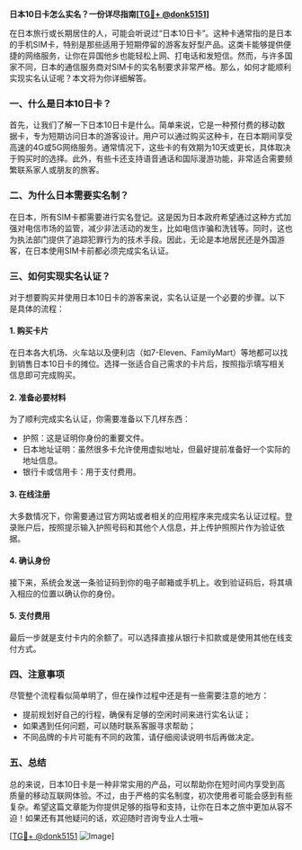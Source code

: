 **日本10日卡怎么实名？一份详尽指南[[TG💪+ @donk5151](https://t.me/s/donk5151)]**

在日本旅行或长期居住的人，可能会听说过“日本10日卡”。这种卡通常指的是日本的手机SIM卡，特别是那些适用于短期停留的游客友好型产品。这类卡能够提供便捷的网络服务，让你在异国他乡也能轻松上网、打电话和发短信。然而，与许多国家不同，日本的通信服务商对SIM卡的实名制要求非常严格。那么，如何才能顺利实现实名认证呢？本文将为你详细解答。

### 一、什么是日本10日卡？

首先，让我们了解一下日本10日卡是什么。简单来说，它是一种预付费的移动数据卡，专为短期访问日本的游客设计。用户可以通过购买这种卡，在日本期间享受高速的4G或5G网络服务。通常情况下，这些卡的有效期为10天或更长，具体取决于购买时的选择。此外，有些卡还支持语音通话和国际漫游功能，非常适合需要频繁联系家人或朋友的旅客。

### 二、为什么日本需要实名制？

在日本，所有SIM卡都需要进行实名登记。这是因为日本政府希望通过这种方式加强对电信市场的监管，减少非法活动的发生，比如电信诈骗和洗钱等。同时，这也为执法部门提供了追踪犯罪行为的技术手段。因此，无论是本地居民还是外国游客，在日本使用SIM卡前都必须完成实名认证。

### 三、如何实现实名认证？

对于想要购买并使用日本10日卡的游客来说，实名认证是一个必要的步骤。以下是具体的流程：

#### 1. 购买卡片

在日本各大机场、火车站以及便利店（如7-Eleven、FamilyMart）等地都可以找到销售日本10日卡的摊位。选择一张适合自己需求的卡片后，按照指示填写相关信息即可完成购买。

#### 2. 准备必要材料

为了顺利完成实名认证，你需要准备以下几样东西：
- 护照：这是证明你身份的重要文件。
- 日本地址证明：虽然很多卡允许使用虚拟地址，但最好提前准备好一个实际的地址信息。
- 银行卡或信用卡：用于支付费用。

#### 3. 在线注册

大多数情况下，你需要通过官方网站或者相关的应用程序来完成实名认证过程。登录账户后，按照提示输入护照号码和其他个人信息，并上传护照照片作为验证依据。

#### 4. 确认身份

接下来，系统会发送一条验证码到你的电子邮箱或手机上。收到验证码后，将其填入相应的位置以确认你的身份。

#### 5. 支付费用

最后一步就是支付卡内的余额了。可以选择直接从银行卡扣款或是使用其他在线支付方式。

### 四、注意事项

尽管整个流程看似简单明了，但在操作过程中还是有一些需要注意的地方：
- 提前规划好自己的行程，确保有足够的空闲时间来进行实名认证；
- 如果遇到任何问题，可以随时联系客服寻求帮助；
- 不同品牌的卡片可能有不同的政策，请仔细阅读说明书后再做决定。

### 五、总结

总的来说，日本10日卡是一种非常实用的产品，可以帮助你在短时间内享受到高质量的移动互联网体验。不过，由于严格的实名制度，初次使用者可能会感到有些复杂。希望这篇文章能为你提供足够的指导和支持，让你在日本之旅中更加从容不迫！如果还有其他疑问的话，欢迎随时咨询专业人士哦~

[[TG💪+ @donk5151](https://t.me/s/donk5151) ![Image](https://i.postimg.cc/rwNCRYN7/Snipaste-2025-04-30-17-27-05.png)]